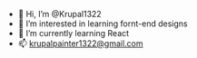 - 👋 Hi, I’m @Krupal1322
- 👀 I’m interested in learning fornt-end designs
- 🌱 I’m currently learning React
- 📫 krupalpainter1322@gmail.com

